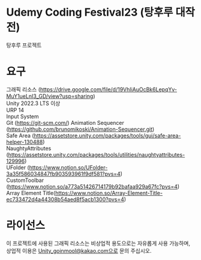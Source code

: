 # Udemy Coding Festival23 (탕후루 대작전)
탕후루 프로젝트

# 요구  
그래픽 리소스 (https://drive.google.com/file/d/19VhIiAuOcBk6LepqYv-MuY1ueLnI3_GD/view?usp=sharing)  
Unity 2022.3 LTS 이상  
URP 14  
Input System  
Git (https://git-scm.com/)
Animation Sequencer (https://github.com/brunomikoski/Animation-Sequencer.git)  
Safe Area (https://assetstore.unity.com/packages/tools/gui/safe-area-helper-130488)  
NaughtyAttributes (https://assetstore.unity.com/packages/tools/utilities/naughtyattributes-129996)  
UFolder (https://www.notion.so/UFolder-3a35f586034847fb903593961f9df581?pvs=4)  
CustomToolbar (https://www.notion.so/a773a51426714179b92bafaa929a67fc?pvs=4)  
Array Element Title(https://www.notion.so/Array-Element-Title-ec733472d4a44308b54aed8f5acb1300?pvs=4)  

# 라이선스
이 프로젝트에 사용된 그래픽 리소스는 비상업적 용도으로는 자유롭게 사용 가능하며,  
상업적 이용은 Unity_goinmool@kakao.com으로 문의 주십시오.
